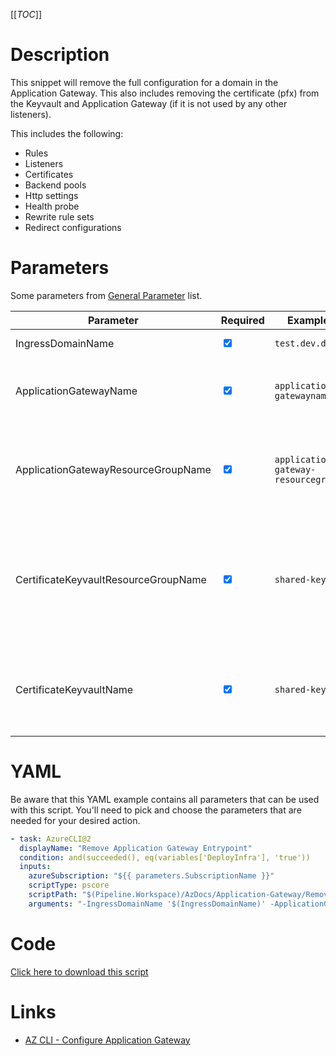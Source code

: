 [[_TOC_]]

# Description

This snippet will remove the full configuration for a domain in the Application Gateway. This also includes removing the certificate (pfx) from the Keyvault and Application Gateway (if it is not used by any other listeners).

This includes the following:

- Rules
- Listeners
- Certificates
- Backend pools
- Http settings
- Health probe
- Rewrite rule sets
- Redirect configurations

# Parameters

Some parameters from [General Parameter](/Azure/Azure-CLI-Snippets) list.

| Parameter                            | Required                        | Example Value                       | Description                                                                                                     |
| ------------------------------------ | ------------------------------- | ----------------------------------- | --------------------------------------------------------------------------------------------------------------- |
| IngressDomainName                    | <input type="checkbox" checked> | `test.dev.domain.org`               | The ingress domain name.                                                                                        |
| ApplicationGatewayName               | <input type="checkbox" checked> | `application-gatewayname`           | The Application Gateway to remove the settings from.                                                            |
| ApplicationGatewayResourceGroupName  | <input type="checkbox" checked> | `application-gateway-resourcegroup` | The name of the resourcegroup the Application Gateway resides in.                                               |
| CertificateKeyvaultResourceGroupName | <input type="checkbox" checked> | `shared-keyvault-rg`                | The name of the resourcegroup the keyvault resides in, in which you keep your application gateway certificates. |
| CertificateKeyvaultName              | <input type="checkbox" checked> | `shared-keyvault`                   | The name of the keyvault, in which you keep your application gateway certificates.                              |

# YAML

Be aware that this YAML example contains all parameters that can be used with this script. You'll need to pick and choose the parameters that are needed for your desired action.

```yaml
- task: AzureCLI@2
  displayName: "Remove Application Gateway Entrypoint"
  condition: and(succeeded(), eq(variables['DeployInfra'], 'true'))
  inputs:
    azureSubscription: "${{ parameters.SubscriptionName }}"
    scriptType: pscore
    scriptPath: "$(Pipeline.Workspace)/AzDocs/Application-Gateway/Remove-Application-Gateway-Entrypoint.ps1"
    arguments: "-IngressDomainName '$(IngressDomainName)' -ApplicationGatewayName '$(ApplicationGatewayName)' -ApplicationGatewayResourceGroupName '$(ApplicationGatewayResourceGroupName)' -CertificateKeyvaultResourceGroupName '$(CertificateKeyvaultResourceGroupName)' -CertificateKeyvaultName '$(CertificateKeyvaultName)'"
```

# Code

[Click here to download this script](../../../../src/Application-Gateway/Remove-Application-Gateway-Entrypoint.ps1)

# Links

- [AZ CLI - Configure Application Gateway](https://docs.microsoft.com/en-us/cli/azure/network/application-gateway?view=azure-cli-latest)
